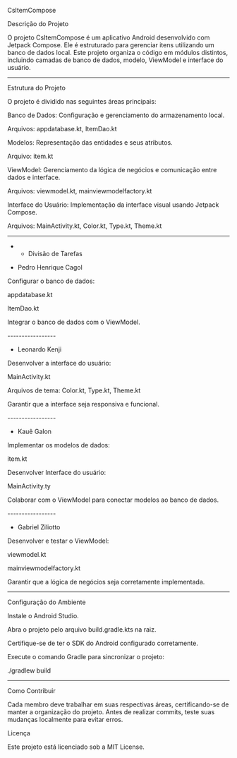 CsItemCompose

Descrição do Projeto

O projeto CsItemCompose é um aplicativo Android desenvolvido com Jetpack Compose. Ele é estruturado para gerenciar itens utilizando um banco de dados local. Este projeto organiza o código em módulos distintos, incluindo camadas de banco de dados, modelo, ViewModel e interface do usuário.

----------------------------

Estrutura do Projeto

O projeto é dividido nas seguintes áreas principais:

Banco de Dados: Configuração e gerenciamento do armazenamento local.

Arquivos: appdatabase.kt, ItemDao.kt

Modelos: Representação das entidades e seus atributos.

Arquivo: item.kt

ViewModel: Gerenciamento da lógica de negócios e comunicação entre dados e interface.

Arquivos: viewmodel.kt, mainviewmodelfactory.kt

Interface do Usuário: Implementação da interface visual usando Jetpack Compose.

Arquivos: MainActivity.kt, Color.kt, Type.kt, Theme.kt

----------------------------

- - Divisão de Tarefas

- Pedro Henrique Cagol

Configurar o banco de dados:

appdatabase.kt

ItemDao.kt

Integrar o banco de dados com o ViewModel.

_-_-_-_-_-_-_-_-_-_-_-_-_-_-_-_-_-_

- Leonardo Kenji

Desenvolver a interface do usuário:

MainActivity.kt

Arquivos de tema: Color.kt, Type.kt, Theme.kt

Garantir que a interface seja responsiva e funcional.

_-_-_-_-_-_-_-_-_-_-_-_-_-_-_-_-_-_


- Kauê Galon

Implementar os modelos de dados:

item.kt

Desenvolver Interface do usuário:

MainActivity.ty

Colaborar com o ViewModel para conectar modelos ao banco de dados.

_-_-_-_-_-_-_-_-_-_-_-_-_-_-_-_-_-_

- Gabriel Ziliotto

Desenvolver e testar o ViewModel:

viewmodel.kt

mainviewmodelfactory.kt

Garantir que a lógica de negócios seja corretamente implementada.

----------------------------

Configuração do Ambiente

Instale o Android Studio.

Abra o projeto pelo arquivo build.gradle.kts na raiz.

Certifique-se de ter o SDK do Android configurado corretamente.

Execute o comando Gradle para sincronizar o projeto:

./gradlew build

----------------------------

Como Contribuir

Cada membro deve trabalhar em suas respectivas áreas, certificando-se de manter a organização do projeto. Antes de realizar commits, teste suas mudanças localmente para evitar erros.

Licença

Este projeto está licenciado sob a MIT License.

